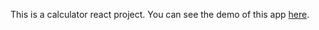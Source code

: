 This is a calculator react project. You can see the demo of this app <a href="https://github.com/ardiandev">here</a>.
